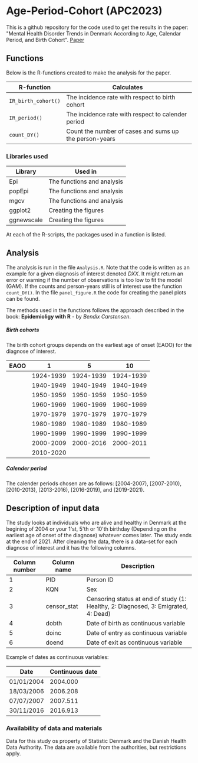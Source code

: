 # Age-Period-Cohort (APC2023)

This is a github repository for the code used to get the results in the paper: "Mental Health Disorder Trends in Denmark According to Age, Calendar Period, and Birth Cohort".  [Paper](https://jamanetwork.com/journals/jamapsychiatry/fullarticle/2826278)

## Functions

Below is the R-functions created to make the analysis for the paper. 

| R-function            | Calculates                                              |
| --------------------- | ------------------------------------------------------- |
| `IR_birth_cohort()`   | The incidence rate with respect to birth cohort         |
| `IR_period()`         | The incidence rate with respect to calender period      |
| `count_DY()`          | Count the number of cases and sums up the person-years  |

### Libraries used

| Library       | Used in                                         |
| ------------- | ----------------------------------------------- |
| Epi           | The functions and analysis                      |
| popEpi        | The functions and analysis                      |
| mgcv          | The functions and analysis                      |
| ggplot2       | Creating the figures                            |
| ggnewscale    | Creating the figures                            |

At each of the R-scripts, the packages used in a function is listed. 

## Analysis

The analysis is run in the file `Analysis.R`. Note that the code is written as an example for a given diagnosis of interest denoted *DXX*. It might return an error or warning if the number of observations is too low to fit the model (GAM). If the counts and person-years still is of interest use the function `count_DY()`. In the file `panel_figure.R` the code for creating the panel plots can be found. 

The methods used in the functions follows the approach described in the book: **Epidemioligy with R** - by *Bendix Carstensen*. 

##### Birth cohorts 

The birth cohort groups depends on the earliest age of onset (EAOO) for the diagnose of interest. 

| EAOO | 1         | 5         |  10       | 
| ---- | --------- | --------- | --------- |
|      | 1924-1939 | 1924-1939 | 1924-1939 | 
|      | 1940-1949 | 1940-1949 | 1940-1949 | 
|      | 1950-1959 | 1950-1959 | 1950-1959 | 
|      | 1960-1969 | 1960-1969 | 1960-1969 | 
|      | 1970-1979 | 1970-1979 | 1970-1979 | 
|      | 1980-1989 | 1980-1989 | 1980-1989 | 
|      | 1990-1999 | 1990-1999 | 1990-1999 | 
|      | 2000-2009 | 2000-2016 | 2000-2011 | 
|      | 2010-2020 |         	 |           | 
 
##### Calender period

The calender periods chosen are as follows: [2004-2007), [2007-2010), [2010-2013), [2013-2016), [2016-2019), and [2019-2021).

## Description of input data 

The study looks at individuals who are alive and healthy in Denmark at the begining of 2004 or your 1'st, 5'th or 10'th birthday (Depending on the earliest age of onset of the diagnose) whatever comes later. The study ends at the end of 2021. After cleaning the data, there is a data-set for each diagnose of interest and it has the following columns.

| Column number | Column name   | Description                                                                        |
| ------------- | ------------- | ---------------------------------------------------------------------------------- |
| 1             | PID	          |	Person ID                                                                          |
| 2	            | KQN	          |	Sex                                                                                |
| 3	            | censor_stat	  |	Censoring status at end of study (1: Healthy, 2: Diagnosed, 3: Emigrated, 4: Dead) |
| 4	            | dobth	        |	Date of birth as continuous variable                                               |
| 5	            | doinc	        |	Date of entry as continuous variable                                               |
| 6  	          | doend	        | Date of exit as continuous variable                                                |

Example of dates as continuous variables:

| Date          | Continuous date  |
| ------------- | ---------------- |
| 01/01/2004    | 2004.000         |
| 18/03/2006    | 2006.208         |
| 07/07/2007    | 2007.511         |
| 30/11/2016    | 2016.913         |

### Availability of data and materials

Data for this study os property of Statistic Denmark and the Danish Health Data Authority. The data are available from the authorities, but restrictions apply.
